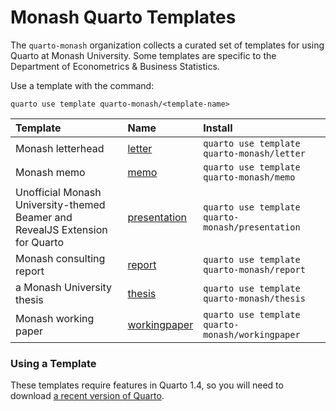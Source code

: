 

# Monash Quarto Templates

The `quarto-monash` organization collects a curated set of templates for using Quarto at Monash University. Some templates are specific to the Department of Econometrics & Business Statistics.

Use a template with the command:

`quarto use template quarto-monash/<template-name>`

| Template                                                                     | Name                                                          | Install                                          |
|:-----------------------------------------------------------------------------|:--------------------------------------------------------------|:-------------------------------------------------|
| Monash letterhead                                                            | [letter](https://github.com/quarto-monash/letter)             | `quarto use template quarto-monash/letter`       |
| Monash memo                                                                  | [memo](https://github.com/quarto-monash/memo)                 | `quarto use template quarto-monash/memo`         |
| Unofficial Monash University-themed Beamer and RevealJS Extension for Quarto | [presentation](https://github.com/quarto-monash/presentation) | `quarto use template quarto-monash/presentation` |
| Monash consulting report                                                     | [report](https://github.com/quarto-monash/report)             | `quarto use template quarto-monash/report`       |
| a Monash University thesis                                                   | [thesis](https://github.com/quarto-monash/thesis)             | `quarto use template quarto-monash/thesis`       |
| Monash working paper                                                         | [workingpaper](https://github.com/quarto-monash/workingpaper) | `quarto use template quarto-monash/workingpaper` |

### Using a Template

These templates require features in Quarto 1.4, so you will need to download [a recent version of Quarto](https://quarto.org/docs/download/).
